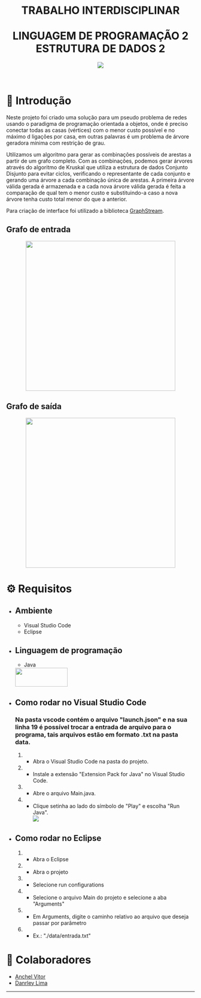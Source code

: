 <h1 align="center">TRABALHO INTERDISCIPLINAR <br><br> LINGUAGEM DE PROGRAMAÇÃO 2 <br> ESTRUTURA DE DADOS 2</h1>

<p align="center">
   <img src="https://miro.medium.com/max/640/0*VML2uj9Frs7f13MK.webp">
</p>
<br>

# 🎲 Introdução
Neste projeto foi criado uma solução para um pseudo problema de redes usando o
paradigma de programação orientada a objetos, onde é preciso conectar todas as casas
(vértices) com o menor custo possível e no máximo d ligações por casa, em outras
palavras é um problema de árvore geradora mínima com restrição de grau.

Utilizamos um algoritmo para gerar as combinações possíveis de arestas a partir
de um grafo completo. Com as combinações, podemos gerar árvores através do algoritmo
de Kruskal que utiliza a estrutura de dados Conjunto Disjunto para evitar ciclos,
verificando o representante de cada conjunto e gerando uma árvore a cada combinação única
de arestas. A primeira árvore válida gerada é armazenada e a cada nova árvore válida
gerada é feita a comparação de qual tem o menor custo e substituindo-a caso a nova
árvore tenha custo total menor do que a anterior.

Para criação de interface foi utilizado a biblioteca <a href="https://graphstream-project.org/">GraphStream</a>.

## Grafo de entrada
<p align="center">
<img src="https://user-images.githubusercontent.com/71523376/205799330-978b8d36-fe14-410c-8fbe-b5a5d9785d71.png" width="400">
</p>

## Grafo de saída
<p align="center">
<img src="https://user-images.githubusercontent.com/71523376/205799362-2f7f1f9d-c275-4b53-aeac-a74e54767e9c.png" width="400">
</p>

# ⚙️ Requisitos


 * ## Ambiente
    - Visual Studio Code
    - Eclipse
 * ## Linguagem de programação
    - Java<br>
    <img src="https://img.shields.io/badge/Java-ED8B00?style=for-the-badge&logo=java&logoColor=white" width="140" height="50">

* ## Como rodar no Visual Studio Code
  ### Na pasta vscode contém o arquivo "launch.json" e na sua linha 19 é possível trocar a entrada de arquivo para o programa, tais arquivos estão em formato .txt na pasta data.
  1. - Abra o Visual Studio Code na pasta do projeto.
  2. - Instale a extensão "Extension Pack for Java" no Visual Studio Code.
  3. - Abre o arquivo Main.java.
  4. - Clique setinha ao lado do símbolo de "Play" e escolha "Run Java".<br><img src="https://user-images.githubusercontent.com/71523376/205457448-0e2c8ee4-08be-4a2c-904c-fc046ddc8734.png">
   
* ## Como rodar no Eclipse
   1. - Abra o Eclipse
   2. - Abra o projeto
   3. - Selecione run configurations
   4. - Selecione o arquivo Main do projeto e selecione a aba "Arguments"
   5. - Em Arguments, digite o caminho relativo ao arquivo que deseja passar por parâmetro
   6. - Ex.: "./data/entrada.txt"


# 🤝 Colaboradores
  * [Anchel Vitor](https://github.com/Anchel17)
  * [Danrley Lima](https://github.com/Danrley-Lima)
***
